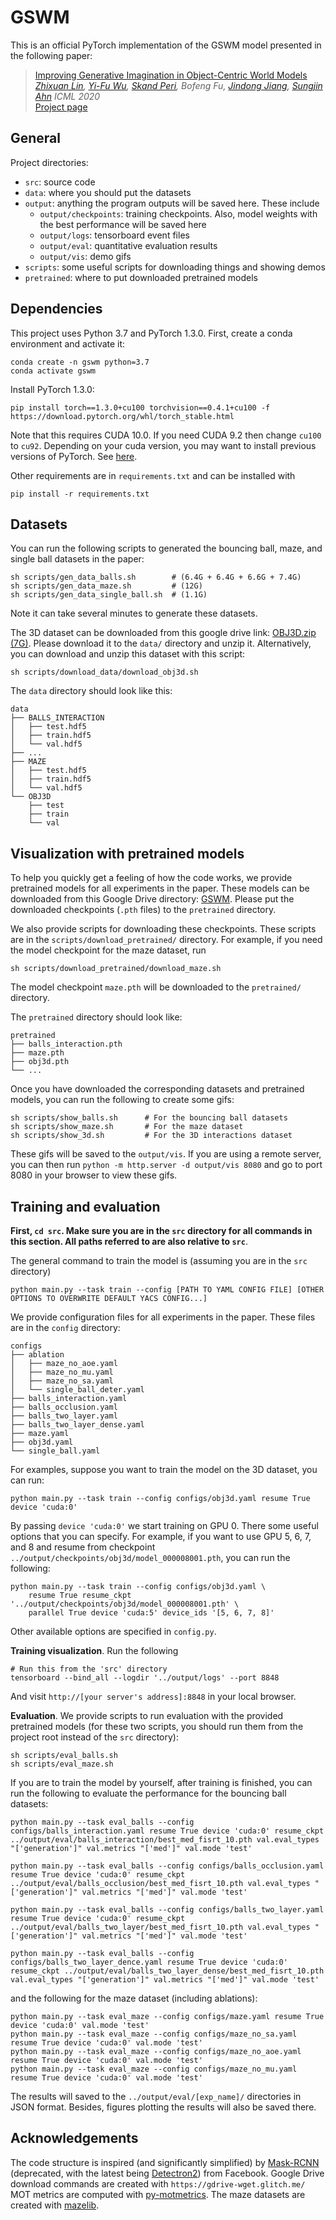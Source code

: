 # GSWM

This is an official PyTorch implementation of the GSWM model presented in the following paper:

> [Improving Generative Imagination in Object-Centric World Models](https://proceedings.icml.cc/static/paper_files/icml/2020/4995-Paper.pdf)  
> *[Zhixuan Lin](www.zhixuanlin.com), [Yi-Fu Wu](www.yifuwu.com), [Skand Peri](pvskand.github.io), Bofeng Fu, [Jindong Jiang](www.jindongjiang.me), [Sungjin Ahn](www.sungjinahn.com)*
> *ICML 2020*  
> [Project page](https://sites.google.com/view/gswm)   

## General

Project directories:

* `src`: source code
* `data`: where you should put the datasets
* `output`: anything the program outputs will be saved here. These include
  * `output/checkpoints`: training checkpoints. Also, model weights with the best performance will be saved here
  * `output/logs`: tensorboard event files
  * `output/eval`: quantitative evaluation results
  * `output/vis`: demo gifs
* `scripts`: some useful scripts for downloading things and showing demos
* `pretrained`: where to put downloaded pretrained models


## Dependencies

This project uses Python 3.7 and PyTorch 1.3.0. First, create a conda environment and activate it: 

```
conda create -n gswm python=3.7
conda activate gswm
```

Install PyTorch 1.3.0:

```
pip install torch==1.3.0+cu100 torchvision==0.4.1+cu100 -f https://download.pytorch.org/whl/torch_stable.html
```

Note that this requires CUDA 10.0. If you need CUDA 9.2 then change `cu100` to `cu92`. Depending on your cuda version, you may want to install previous versions of PyTorch.  See [here](https://pytorch.org/get-started/previous-versions/).

Other requirements are in `requirements.txt` and can be installed with

```
pip install -r requirements.txt
```

## Datasets

You can run the following scripts to generated the bouncing ball, maze, and single ball datasets in the paper:

```
sh scripts/gen_data_balls.sh        # (6.4G + 6.4G + 6.6G + 7.4G)
sh scripts/gen_data_maze.sh         # (12G)
sh scripts/gen_data_single_ball.sh  # (1.1G)
```

Note it can take several minutes to generate these datasets.

The 3D dataset can be downloaded from this google drive link: [OBJ3D.zip (7G)](https://drive.google.com/file/d/1XSLW3qBtcxxvV-5oiRruVTlDlQ_Yatzm/view?usp=sharing). Please download it to the `data/` directory and unzip it.
Alternatively, you can download and unzip this dataset with this script:

```
sh scripts/download_data/download_obj3d.sh
```

The `data` directory should look like this:

```
data
├── BALLS_INTERACTION
│   ├── test.hdf5
│   ├── train.hdf5
│   └── val.hdf5
├── ...
├── MAZE
│   ├── test.hdf5
│   ├── train.hdf5
│   └── val.hdf5
└── OBJ3D
    ├── test
    ├── train
    └── val
```


## Visualization with pretrained models

To help you quickly get a feeling of how the code works, we provide pretrained models for all experiments in the paper. These models can be downloaded from this Google Drive directory: [GSWM](https://drive.google.com/drive/folders/1gyuU5u4is37N7m0CBmZ83RKcELPB5wy5?usp=sharing). Please put the downloaded checkpoints (`.pth` files) to the `pretrained` directory.

We also provide scripts for downloading these checkpoints. These scripts are in the `scripts/download_pretrained/` directory. For example, if you need the model checkpoint for the maze dataset, run

```
sh scripts/download_pretrained/download_maze.sh
```

The model checkpoint `maze.pth` will be downloaded to the `pretrained/` directory. 

The `pretrained` directory should look like:

```
pretrained
├── balls_interaction.pth
├── maze.pth
├── obj3d.pth
└── ...
```

Once you have downloaded the corresponding datasets and pretrained models, you can run the following to create some gifs:

```
sh scripts/show_balls.sh      # For the bouncing ball datasets
sh scripts/show_maze.sh       # For the maze dataset
sh scripts/show_3d.sh         # For the 3D interactions dataset
```

These gifs will be saved to the `output/vis`. If you are using a remote server, you can then run `python -m http.server -d output/vis 8080` and go to port 8080 in your browser to view these gifs.


## Training and evaluation

**First, `cd src`.  Make sure you are in the `src` directory for all commands in this section. All paths referred to are also relative to `src`**.

The general command to train the model is (assuming you are in the `src` directory)

```
python main.py --task train --config [PATH TO YAML CONFIG FILE] [OTHER OPTIONS TO OVERWRITE DEFAULT YACS CONFIG...]
```

We provide configuration files for all experiments in the paper. These files are in the `config` directory:

```
configs
├── ablation
│   ├── maze_no_aoe.yaml
│   ├── maze_no_mu.yaml
│   ├── maze_no_sa.yaml
│   └── single_ball_deter.yaml
├── balls_interaction.yaml
├── balls_occlusion.yaml
├── balls_two_layer.yaml
├── balls_two_layer_dense.yaml
├── maze.yaml
├── obj3d.yaml
└── single_ball.yaml
```

For examples, suppose you want to train the model on the 3D dataset, you can run:

```
python main.py --task train --config configs/obj3d.yaml resume True device 'cuda:0'
```

By passing `device 'cuda:0'` we start training on GPU 0. There some useful options that you can specify. For example, if you want to use GPU 5, 6, 7, and 8 and resume from checkpoint `../output/checkpoints/obj3d/model_000008001.pth`, you can run the following:

```
python main.py --task train --config configs/obj3d.yaml \
	resume True resume_ckpt '../output/checkpoints/obj3d/model_000008001.pth' \
	parallel True device 'cuda:5' device_ids '[5, 6, 7, 8]'
```

Other available options are specified in `config.py`.

**Training visualization**. Run the following

```
# Run this from the 'src' directory
tensorboard --bind_all --logdir '../output/logs' --port 8848
```

And visit `http://[your server's address]:8848` in your local browser.

**Evaluation**. We provide scripts to run evaluation with the provided pretrained models (for these two scripts, you should run them from the project root instead of the `src` directory):

```
sh scripts/eval_balls.sh
sh scripts/eval_maze.sh
```

If you are to train the model by yourself, after training is finished, you can run the following to evaluate the performance for the bouncing ball datasets:

```
python main.py --task eval_balls --config configs/balls_interaction.yaml resume True device 'cuda:0' resume_ckpt ../output/eval/balls_interaction/best_med_fisrt_10.pth val.eval_types "['generation']" val.metrics "['med']" val.mode 'test' 

python main.py --task eval_balls --config configs/balls_occlusion.yaml resume True device 'cuda:0' resume_ckpt ../output/eval/balls_occlusion/best_med_fisrt_10.pth val.eval_types "['generation']" val.metrics "['med']" val.mode 'test' 

python main.py --task eval_balls --config configs/balls_two_layer.yaml resume True device 'cuda:0' resume_ckpt ../output/eval/balls_two_layer/best_med_fisrt_10.pth val.eval_types "['generation']" val.metrics "['med']" val.mode 'test' 

python main.py --task eval_balls --config configs/balls_two_layer_dence.yaml resume True device 'cuda:0' resume_ckpt ../output/eval/balls_two_layer_dense/best_med_fisrt_10.pth val.eval_types "['generation']" val.metrics "['med']" val.mode 'test' 
```
and the following for the maze dataset (including ablations):

```
python main.py --task eval_maze --config configs/maze.yaml resume True device 'cuda:0' val.mode 'test' 
python main.py --task eval_maze --config configs/maze_no_sa.yaml resume True device 'cuda:0' val.mode 'test' 
python main.py --task eval_maze --config configs/maze_no_aoe.yaml resume True device 'cuda:0' val.mode 'test' 
python main.py --task eval_maze --config configs/maze_no_mu.yaml resume True device 'cuda:0' val.mode 'test' 
```

The results will saved to the `../output/eval/[exp_name]/` directories in JSON format. Besides, figures plotting the results will also be saved there.

## Acknowledgements

The code structure is inspired (and significantly simplified) by [Mask-RCNN](https://github.com/facebookresearch/maskrcnn-benchmark) (deprecated, with the latest being [Detectron2](https://github.com/facebookresearch/maskrcnn-benchmark)) from Facebook. Google Drive download commands are created with `https://gdrive-wget.glitch.me/` 
MOT metrics are computed with [py-motmetrics](https://github.com/cheind/py-motmetrics). The maze datasets are created with [mazelib](https://github.com/theJollySin/mazelib).


